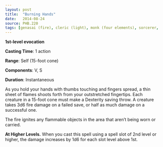 ```yaml
---
layout: post
title:  "Burning Hands"
date:   2014-08-24
source: PHB.220
tags: [genasai (fire), cleric (light), monk (four elements), sorcerer, warlock (fiend), wizard, level1]
---
```


**1st-level evocation**

**Casting Time**: 1 action

**Range**: Self (15-foot cone)

**Components**: V, S

**Duration**: Instantaneous

As you hold your hands with thumbs touching and fingers spread, a thin sheet of flames shoots forth from your outstretched fingertips. Each creature in a 15-foot cone must make a Dexterity saving throw. A creature takes 3d6 fire damage on a failed save, or half as much damage on a successful one.

The fire ignites any flammable objects in the area that aren’t being worn or carried.

**At Higher Levels.** When you cast this spell using a spell slot of 2nd level or higher, the damage increases by 1d6 for each slot level above 1st.
